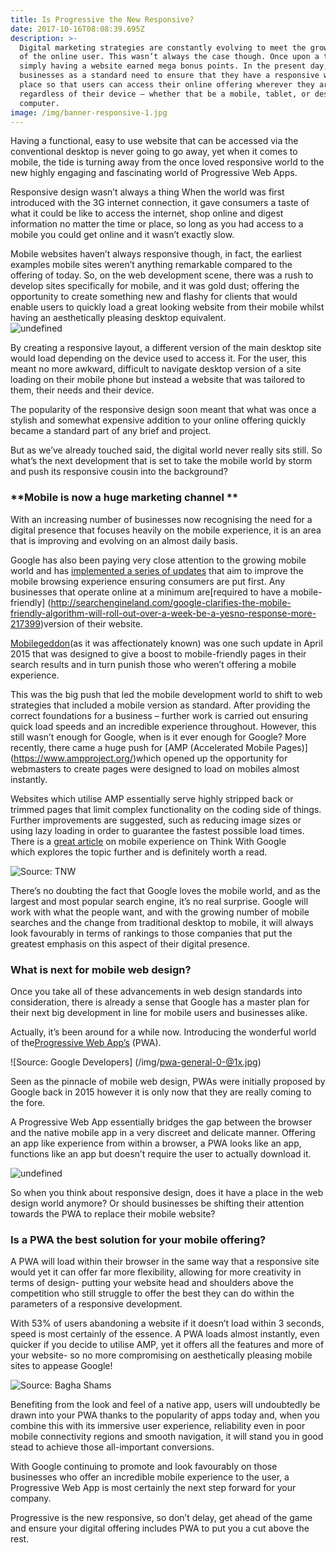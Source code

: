 ```yaml
---
title: Is Progressive the New Responsive?
date: 2017-10-16T08:08:39.695Z
description: >-
  Digital marketing strategies are constantly evolving to meet the growing needs
  of the online user. This wasn’t always the case though. Once upon a time,
  simply having a website earned mega bonus points. In the present day,
  businesses as a standard need to ensure that they have a responsive website in
  place so that users can access their online offering wherever they are,
  regardless of their device – whether that be a mobile, tablet, or desktop
  computer. 
image: /img/banner-responsive-1.jpg
---
```

Having a functional, easy to use website that can be accessed via the conventional desktop is never going to go away, yet when it comes to mobile, the tide is turning away from the once loved responsive world to the new highly engaging and fascinating world of Progressive Web Apps. 

Responsive design wasn’t always a thing 
When the world was first introduced with the 3G internet connection, it gave consumers a taste of what it could be like to access the internet, shop online and digest information no matter the time or place, so long as you had access to a mobile you could get online and it wasn’t exactly slow.

Mobile websites haven’t always responsive though, in fact, the earliest examples mobile sites weren’t anything remarkable compared to the offering of today. So, on the web development scene, there was a rush to develop sites specifically for mobile, and it was gold dust; offering the opportunity to create something new and flashy for clients that would enable users to quickly load a great looking website from their mobile whilst having an aesthetically pleasing desktop equivalent.  
![undefined](/img/progressive-is-the-new-responsive-1-.jpg)

By creating a responsive layout, a different version of the main desktop site would load depending on the device used to access it. For the user, this meant no more awkward, difficult to navigate desktop version of a site loading on their mobile phone but instead a website that was tailored to them, their needs and their device.

The popularity of the responsive design soon meant that what was once a stylish and somewhat expensive addition to your online offering quickly became a standard part of any brief and project.

But as we’ve already touched said, the digital world never really sits still. So what’s the next development that is set to take the mobile world by storm and push its responsive cousin into the background?

### **Mobile is now a huge marketing channel **

With an increasing number of businesses now recognising the need for a digital presence that focuses heavily on the mobile experience, it is an area that is improving and evolving on an almost daily basis.

Google has also been paying very close attention to the growing mobile world and has [implemented a series of updates](http://searchengineland.com/library/google/google-mobile-friendly-update) that aim to improve the mobile browsing experience ensuring consumers are put first. Any businesses that operate online at a minimum are[required to have a mobile-friendly] (http://searchengineland.com/google-clarifies-the-mobile-friendly-algorithm-will-roll-out-over-a-week-be-a-yesno-response-more-217399)version of their website. 

[Mobilegeddon](http://www.bbc.co.uk/news/technology-32393050)\(as it was affectionately known\)  was one such update in April 2015 that was designed to give a boost to mobile-friendly pages in their search results and in turn punish those who weren’t offering a mobile experience.

This was the big push that led the mobile development world to shift to web strategies that included a mobile version as standard. After providing the correct foundations for a business – further work is carried out ensuring quick load speeds and an incredible experience throughout. However, this still wasn’t enough for Google, when is it ever enough for Google? More recently, there came a huge push for [AMP \(Accelerated Mobile Pages\)] (https://www.ampproject.org/)which opened up the opportunity for webmasters to create pages were designed to load on mobiles almost instantly. 

Websites which utilise AMP essentially serve highly stripped back or trimmed pages that limit complex functionality on the coding side of things. Further improvements are suggested, such as reducing image sizes or using lazy loading in order to guarantee the fastest possible load times. There is a [great article](https://www.thinkwithgoogle.com/marketing-resources/experience-design/speed-is-key-optimize-your-mobile-experience/) on mobile experience on Think With Google which explores the topic further and is definitely worth a read. 

![Source: TNW](/img/google-amp-project.jpg)

There’s no doubting the fact that Google loves the mobile world, and as the largest and most popular search engine, it’s no real surprise. Google will work with what the people want, and with the growing number of mobile searches and the change from traditional desktop to mobile, it will always look favourably in terms of rankings to those companies that put the greatest emphasis on this aspect of their digital presence.

### What is next for mobile web design?

Once you take all of these advancements in web design standards into consideration, there is already a sense that Google has a master plan for their next big development in line for mobile users and businesses alike.

Actually, it’s been around for a while now. Introducing the wonderful world of the[P](https://appinstitute.com/progressive-web-apps/)[rogressive Web App’s](https://appinstitute.com/progressive-web-apps/) \(PWA\).

![Source: Google Developers] (/img/pwa-general-0-@1x.jpg)

Seen as the pinnacle of mobile web design, PWAs were initially proposed by Google back in 2015 however it is only now that they are really coming to the fore. 

A Progressive Web App essentially bridges the gap between the browser and the native mobile app in a very discreet and delicate manner. Offering an app like experience from within a browser, a PWA looks like an app, functions like an app but doesn’t require the user to actually download it.


![undefined](/img/main-qimg-35afbf0336031c845cee5869b72e7a3a.png)

So when you think about responsive design, does it have a place in the web design world anymore? Or should businesses be shifting their attention towards the PWA to replace their mobile website?

### Is a PWA the best solution for your mobile offering?

A PWA will load within their browser in the same way that a responsive site would yet it can offer far more flexibility, allowing for more creativity in terms of design- putting your website head and shoulders above the competition who still struggle to offer the best they can do within the parameters of a responsive development.

With 53% of users abandoning a website if it doesn’t load within 3 seconds, speed is most certainly of the essence. A PWA loads almost instantly, even quicker if you decide to utilise AMP, yet it offers all the features and more of your website- so no more compromising on aesthetically pleasing mobile sites to appease Google! 

![Source: Bagha Shams](/img/appinstitute-smartphones-screens.png)

Benefiting from the look and feel of a native app, users will undoubtedly be drawn into your PWA thanks to the popularity of apps today and, when you combine this with its immersive user experience, reliability even in poor mobile connectivity regions and smooth navigation, it will stand you in good stead to achieve those all-important conversions.

With Google continuing to promote and look favourably on those businesses who offer an incredible mobile experience to the user, a Progressive Web App is most certainly the next step forward for your company.

Progressive is the new responsive, so don’t delay, get ahead of the game and ensure your digital offering includes PWA to put you a cut above the rest. 



